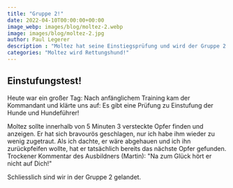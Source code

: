 ```yaml
---
title: "Gruppe 2!"
date: 2022-04-10T00:00:00+00:00
image_webp: images/blog/moltez-2.webp
image: images/blog/moltez-2.jpg
author: Paul Legerer
description : "Moltez hat seine Einstiegsprüfung und wird der Gruppe 2 zugeteilt"
categories: "Moltez wird Rettungshund!"
---
```

## Einstufungstest!

Heute war ein großer Tag: Nach anfänglichem Training kam der Kommandant und klärte uns auf: Es gibt eine Prüfung zu Einstufung der Hunde und Hundeführer!

Moltez sollte innerhalb von 5 Minuten 3 versteckte Opfer finden und anzeigen. Er hat sich bravourös geschlagen, nur ich habe ihm wieder zu wenig zugetraut. Als ich dachte, er wäre abgehauen und ich ihn zurückpfeifen wollte, hat er tatsächlich bereits das nächste Opfer gefunden. Trockener Kommentar des Ausbildners (Martin): "Na zum Glück hört er nicht auf Dich!"

Schliesslich sind wir in der Gruppe 2 gelandet.